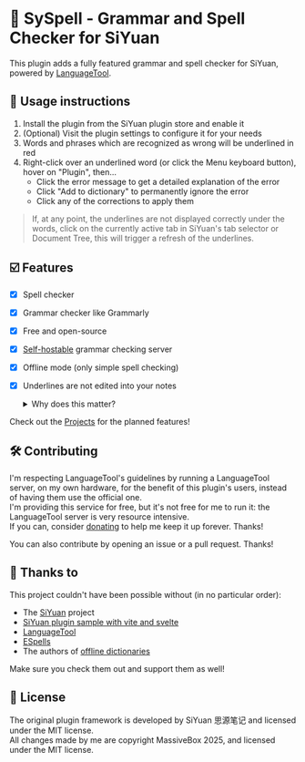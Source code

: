 
# 📝 SySpell - Grammar and Spell Checker for SiYuan

This plugin adds a fully featured grammar and spell checker for SiYuan, powered by [LanguageTool](https://languagetool.org/).

## 📃 Usage instructions
1. Install the plugin from the SiYuan plugin store and enable it
2. (Optional) Visit the plugin settings to configure it for your needs
3. Words and phrases which are recognized as wrong will be underlined in red
4. Right-click over an underlined word (or click the Menu keyboard button), hover on "Plugin", then... 
   - Click the error message to get a detailed explanation of the error
   - Click "Add to dictionary" to permanently ignore the error
   - Click any of the corrections to apply them

> If, at any point, the underlines are not displayed correctly under the words, click on the currently active tab in
SiYuan's tab selector or Document Tree, this will trigger a refresh of the underlines.

## ☑️ Features
- [x] Spell checker
- [x] Grammar checker like Grammarly
- [x] Free and open-source
- [x] [Self-hostable](https://dev.languagetool.org/http-server) grammar checking server
- [x] Offline mode (only simple spell checking)
- [x] Underlines are not edited into your notes
   <details>
      <summary>Why does this matter?</summary>

  The plugin's underlines are not rendered by altering the content of your note, but as an overlay.
  This way, when exporting notes from SiYuan to HTML or Markdown, the underlines aren't shown, and they don't interfere with your writing.  
  It's just like how the [Grammarly](https://www.grammarly.com/blog/engineering/making-grammarly-feel-native-on-every-website/) web extensions works!

   </details>

Check out the [Projects](https://git.massive.box/massivebox/siyuan-spellchecker/projects) for the planned features!

## 🛠 Contributing
I'm respecting LanguageTool's guidelines by running a LanguageTool server, on my own hardware, for the benefit of this
plugin's users, instead of having them use the official one.  
I'm providing this service for free, but it's not free for me to run it: the LanguageTool server is very resource intensive.  
If you can, consider [donating](https://s.massive.box/siyuan-plugin-donate) to help me keep it up forever. Thanks!

You can also contribute by opening an issue or a pull request. Thanks!

## 🤗 Thanks to
This project couldn't have been possible without (in no particular order):
- The [SiYuan](https://github.com/siyuan-note/siyuan) project
- [SiYuan plugin sample with vite and svelte](https://github.com/siyuan-note/plugin-sample-vite-svelte)
- [LanguageTool](https://languagetool.org/)
- [ESpells](https://github.com/Monkatraz/espells)
- The authors of [offline dictionaries](https://github.com/wooorm/dictionaries?tab=readme-ov-file#list-of-dictionaries)

Make sure you check them out and support them as well!

## 📜 License
The original plugin framework is developed by SiYuan 思源笔记 and licensed under the MIT license.  
All changes made by me are copyright MassiveBox 2025, and licensed under the MIT license.